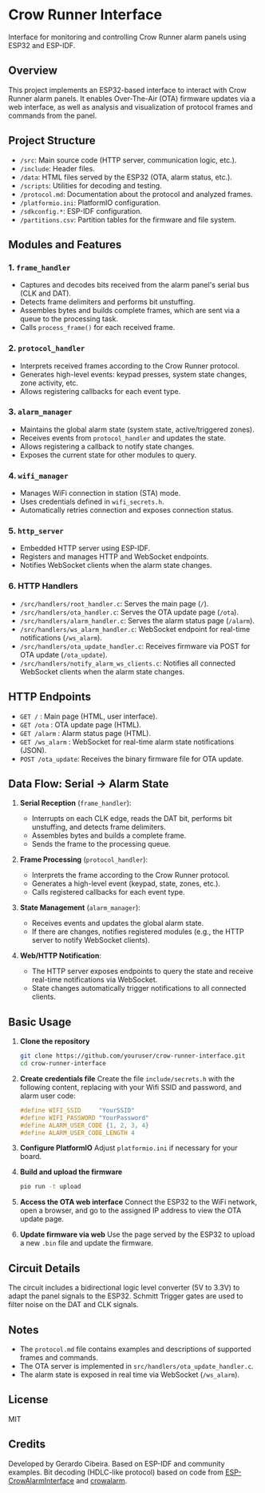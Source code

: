 # Crow Runner Interface

Interface for monitoring and controlling Crow Runner alarm panels using ESP32 and ESP-IDF.

## Overview

This project implements an ESP32-based interface to interact with Crow Runner alarm panels. It enables Over-The-Air (OTA) firmware updates via a web interface, as well as analysis and visualization of protocol frames and commands from the panel.

## Project Structure

- `/src`: Main source code (HTTP server, communication logic, etc.).
- `/include`: Header files.
- `/data`: HTML files served by the ESP32 (OTA, alarm status, etc.).
- `/scripts`: Utilities for decoding and testing.
- `/protocol.md`: Documentation about the protocol and analyzed frames.
- `/platformio.ini`: PlatformIO configuration.
- `/sdkconfig.*`: ESP-IDF configuration.
- `/partitions.csv`: Partition tables for the firmware and file system.

## Modules and Features

### 1. `frame_handler`
- Captures and decodes bits received from the alarm panel's serial bus (CLK and DAT).
- Detects frame delimiters and performs bit unstuffing.
- Assembles bytes and builds complete frames, which are sent via a queue to the processing task.
- Calls `process_frame()` for each received frame.

### 2. `protocol_handler`
- Interprets received frames according to the Crow Runner protocol.
- Generates high-level events: keypad presses, system state changes, zone activity, etc.
- Allows registering callbacks for each event type.

### 3. `alarm_manager`
- Maintains the global alarm state (system state, active/triggered zones).
- Receives events from `protocol_handler` and updates the state.
- Allows registering a callback to notify state changes.
- Exposes the current state for other modules to query.

### 4. `wifi_manager`
- Manages WiFi connection in station (STA) mode.
- Uses credentials defined in `wifi_secrets.h`.
- Automatically retries connection and exposes connection status.

### 5. `http_server`
- Embedded HTTP server using ESP-IDF.
- Registers and manages HTTP and WebSocket endpoints.
- Notifies WebSocket clients when the alarm state changes.

### 6. HTTP Handlers
- `/src/handlers/root_handler.c`: Serves the main page (`/`).
- `/src/handlers/ota_handler.c`: Serves the OTA update page (`/ota`).
- `/src/handlers/alarm_handler.c`: Serves the alarm status page (`/alarm`).
- `/src/handlers/ws_alarm_handler.c`: WebSocket endpoint for real-time notifications (`/ws_alarm`).
- `/src/handlers/ota_update_handler.c`: Receives firmware via POST for OTA update (`/ota_update`).
- `/src/handlers/notify_alarm_ws_clients.c`: Notifies all connected WebSocket clients when the alarm state changes.

## HTTP Endpoints

- `GET /`           : Main page (HTML, user interface).
- `GET /ota`        : OTA update page (HTML).
- `GET /alarm`      : Alarm status page (HTML).
- `GET /ws_alarm`   : WebSocket for real-time alarm state notifications (JSON).
- `POST /ota_update`: Receives the binary firmware file for OTA update.

## Data Flow: Serial → Alarm State

1. **Serial Reception** (`frame_handler`):
   - Interrupts on each CLK edge, reads the DAT bit, performs bit unstuffing, and detects frame delimiters.
   - Assembles bytes and builds a complete frame.
   - Sends the frame to the processing queue.

2. **Frame Processing** (`protocol_handler`):
   - Interprets the frame according to the Crow Runner protocol.
   - Generates a high-level event (keypad, state, zones, etc.).
   - Calls registered callbacks for each event type.

3. **State Management** (`alarm_manager`):
   - Receives events and updates the global alarm state.
   - If there are changes, notifies registered modules (e.g., the HTTP server to notify WebSocket clients).

4. **Web/HTTP Notification**:
   - The HTTP server exposes endpoints to query the state and receive real-time notifications via WebSocket.
   - State changes automatically trigger notifications to all connected clients.

## Basic Usage

1. **Clone the repository**
   ```sh
   git clone https://github.com/youruser/crow-runner-interface.git
   cd crow-runner-interface
   ```

2. **Create credentials file**
   Create the file `include/secrets.h` with the following content, replacing with your Wifi SSID and password, and alarm user code:
   ```c
   #define WIFI_SSID     "YourSSID"
   #define WIFI_PASSWORD "YourPassword"
   #define ALARM_USER_CODE {1, 2, 3, 4}
   #define ALARM_USER_CODE_LENGTH 4
   ```

3. **Configure PlatformIO**
   Adjust `platformio.ini` if necessary for your board.

4. **Build and upload the firmware**
   ```sh
   pio run -t upload
   ```

5. **Access the OTA web interface**
   Connect the ESP32 to the WiFi network, open a browser, and go to the assigned IP address to view the OTA update page.

6. **Update firmware via web**
   Use the page served by the ESP32 to upload a new `.bin` file and update the firmware.

## Circuit Details

The circuit includes a bidirectional logic level converter (5V to 3.3V) to adapt the panel signals to the ESP32. Schmitt Trigger gates are used to filter noise on the DAT and CLK signals.

## Notes

- The `protocol.md` file contains examples and descriptions of supported frames and commands.
- The OTA server is implemented in `src/handlers/ota_update_handler.c`.
- The alarm state is exposed in real time via WebSocket (`/ws_alarm`).

## License

MIT

## Credits

Developed by Gerardo Cibeira.
Based on ESP-IDF and community examples.
Bit decoding (HDLC-like protocol) based on code from [ESP-CrowAlarmInterface](https://github.com/MadDoct/ESP-CrowAlarmInterface.git) and [crowalarm](https://github.com/sivann/crowalarm).
